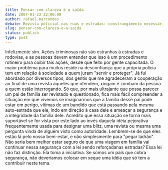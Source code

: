 ```yaml
---
title: Pensar com clareza é a saída
date: 2007-01-23 22:00:00
author: rafael.marcondes
debate: Revista policial nas ruas e estradas: constrangimento necessário?
slug: pensar-com-clareza-e-a-saida
status: publish 
type: post
---
```


Infelizmente sim. Ações criminosas não são estranhas à estradas e rodovias, e as pessoas devem entender que isso é um procedimento rotineiro para coibir tais ações, desde que feito por gente capacitada. O maior problema para muitos reside na desconfiança que a própria polícia tem em relação à sociedade a quem juram "servir e proteger". Já fui abordado por diversos tipos, dos gentis que me agradeceram a cooperação ao final de uma revista àqueles que ofendem, xingam e zombam da pessoa a quem estão interrogando. Só que, por mais ultrajante que possa parecer um pai de família ser revistado e questionado, fica mais fácil compreender a situação em que vivemos se imaginarmos que a família desse pai pode estar em perigo, vítimas de um bandido que está passando pela mesma auto-estrada que ele, indo em direção à casa dele e ameaçar a segurança e a integridade da família dele. Acredito que essa situação se torna mais suportável se for vista por este lado ao invés daquela idéia pejorativa frequentemente usada para designar uma blitz, uma revista ou mesma uma pergunta vinda de alguém visto como autoridade. Lembrem-se de que eles estão lá pelo nosso bem-estar, e não simplesmente para "pegar ladrão". Não seria bem melhor estar seguro de que uma viagem em família vai continuar nessa segurança com a lei sendo reforçadanas estradas? Essa lei não faz distinção. Ela toma a iniciativa. Se somos um país que cobra segurança, não deveríamos colocar em xeque uma idéia que só tem a contribuir neste tema.
